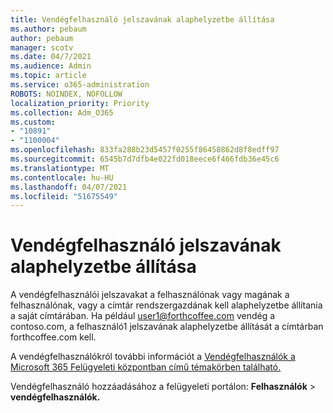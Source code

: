 ```yaml
---
title: Vendégfelhasználó jelszavának alaphelyzetbe állítása
ms.author: pebaum
author: pebaum
manager: scotv
ms.date: 04/7/2021
ms.audience: Admin
ms.topic: article
ms.service: o365-administration
ROBOTS: NOINDEX, NOFOLLOW
localization_priority: Priority
ms.collection: Adm_O365
ms.custom:
- "10891"
- "1100004"
ms.openlocfilehash: 833fa288b23d5457f0255f86458862d8f8edff97
ms.sourcegitcommit: 6545b7d7dfb4e022fd018eece6f466fdb36e45c6
ms.translationtype: MT
ms.contentlocale: hu-HU
ms.lasthandoff: 04/07/2021
ms.locfileid: "51675549"
---
```

# <a name="guest-user-password-reset"></a>Vendégfelhasználó jelszavának alaphelyzetbe állítása

A vendégfelhasználói jelszavakat a felhasználónak vagy magának a felhasználónak, vagy a címtár rendszergazdának kell alaphelyzetbe állítania a saját címtárában. Ha például user1@forthcoffee.com vendég a contoso.com, a felhasználó1 jelszavának alaphelyzetbe állítását a címtárban forthcoffee.com kell.

A vendégfelhasználókról további információt a [Vendégfelhasználók a Microsoft 365 Felügyeleti központban című témakörben található.](https://docs.microsoft.com/microsoft-365/admin/add-users/about-guest-users)

Vendégfelhasználó hozzáadásához a felügyeleti portálon: **Felhasználók**  >  **vendégfelhasználók.**